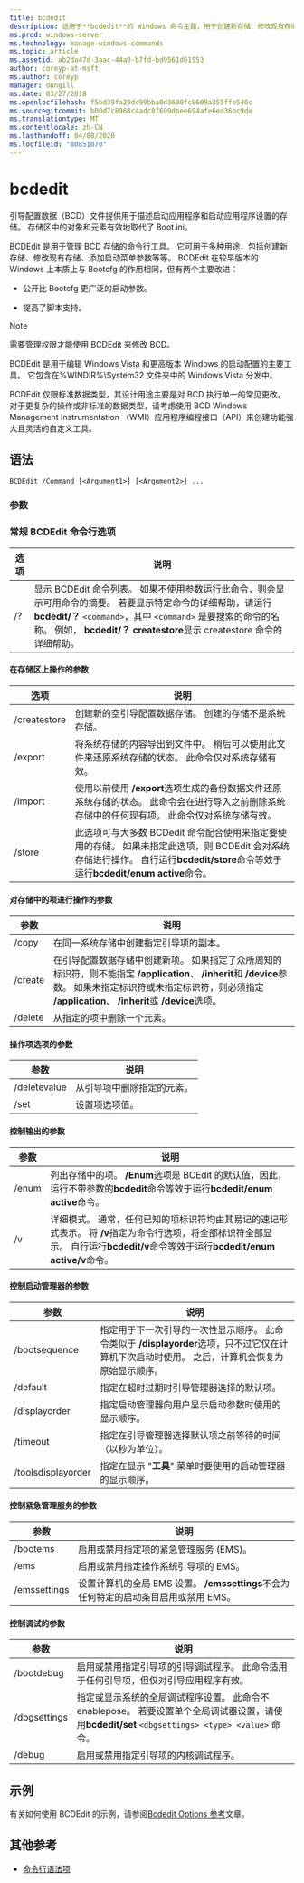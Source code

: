 ```yaml
---
title: bcdedit
description: 适用于**bcdedit**的 Windows 命令主题，用于创建新存储、修改现有存储以及添加启动菜单参数。
ms.prod: windows-server
ms.technology: manage-windows-commands
ms.topic: article
ms.assetid: ab2da47d-3aac-44a0-b7fd-bd9561d61553
author: coreyp-at-msft
ms.author: coreyp
manager: dongill
ms.date: 03/27/2018
ms.openlocfilehash: f5bd39fa29dc99bba0d3600fc8609a355ffe540c
ms.sourcegitcommit: b00d7c8968c4adc8f699dbee694afe6ed36bc9de
ms.translationtype: MT
ms.contentlocale: zh-CN
ms.lasthandoff: 04/08/2020
ms.locfileid: "80851070"
---
```

# <a name="bcdedit"></a>bcdedit

引导配置数据（BCD）文件提供用于描述启动应用程序和启动应用程序设置的存储。 存储区中的对象和元素有效地取代了 Boot.ini。

BCDEdit 是用于管理 BCD 存储的命令行工具。 它可用于多种用途，包括创建新存储、修改现有存储、添加启动菜单参数等等。 BCDEdit 在较早版本的 Windows 上本质上与 Bootcfg 的作用相同，但有两个主要改进：

- 公开比 Bootcfg 更广泛的启动参数。

- 提高了脚本支持。

> [!NOTE]
> 需要管理权限才能使用 BCDEdit 来修改 BCD。

BCDEdit 是用于编辑 Windows Vista 和更高版本 Windows 的启动配置的主要工具。 它包含在%WINDIR%\System32 文件夹中的 Windows Vista 分发中。

BCDEdit 仅限标准数据类型，其设计用途主要是对 BCD 执行单一的常见更改。 对于更复杂的操作或非标准的数据类型，请考虑使用 BCD Windows Management Instrumentation （WMI）应用程序编程接口（API）来创建功能强大且灵活的自定义工具。

## <a name="syntax"></a>语法

```
BCDEdit /Command [<Argument1>] [<Argument2>] ...
```

### <a name="parameters"></a>参数

### <a name="general-bcdedit-command-line-option"></a>常规 BCDEdit 命令行选项

| 选项 | 说明 |
| ------ | ----------- |
| /? | 显示 BCDEdit 命令列表。 如果不使用参数运行此命令，则会显示可用命令的摘要。 若要显示特定命令的详细帮助，请运行**bcdedit/？** `<command>`，其中 `<command>` 是要搜索的命令的名称。 例如， **bcdedit/？ createstore**显示 createstore 命令的详细帮助。 |

#### <a name="parameters-that-operate-on-a-store"></a>在存储区上操作的参数

| 选项 | 说明 |
| ------ | ----------- |
| /createstore | 创建新的空引导配置数据存储。 创建的存储不是系统存储。 |
| /export | 将系统存储的内容导出到文件中。 稍后可以使用此文件来还原系统存储的状态。 此命令仅对系统存储有效。 |
| /import | 使用以前使用 **/export**选项生成的备份数据文件还原系统存储的状态。 此命令会在进行导入之前删除系统存储中的任何现有项。 此命令仅对系统存储有效。 |
| /store | 此选项可与大多数 BCDedit 命令配合使用来指定要使用的存储。 如果未指定此选项，则 BCDEdit 会对系统存储进行操作。 自行运行**bcdedit/store**命令等效于运行**bcdedit/enum active**命令。 |

#### <a name="parameters-that-operate-on-entries-in-a-store"></a>对存储中的项进行操作的参数

| 参数 | 说明 |
| ------ | ----------- |
| /copy | 在同一系统存储中创建指定引导项的副本。 |
| /create | 在引导配置数据存储中创建新项。 如果指定了众所周知的标识符，则不能指定 **/application**、 **/inherit**和 **/device**参数。 如果未指定标识符或未指定标识符，则必须指定 **/application**、 **/inherit**或 **/device**选项。 |
| /delete | 从指定的项中删除一个元素。 |

#### <a name="parameters-that-operate-on-entry-options"></a>操作项选项的参数

| 参数 | 说明 |
| ------ | ----------- |
| /deletevalue | 从引导项中删除指定的元素。 |
| /set | 设置项选项值。 |

#### <a name="parameters-that-control-output"></a>控制输出的参数

| 参数 | 说明 |
| ------ | ----------- |
| /enum | 列出存储中的项。 **/Enum**选项是 BCEdit 的默认值，因此，运行不带参数的**bcdedit**命令等效于运行**bcdedit/enum active**命令。 |
| /v | 详细模式。 通常，任何已知的项标识符均由其易记的速记形式表示。 将 **/v**指定为命令行选项，将全部标识符全部显示。 自行运行**bcdedit/v**命令等效于运行**bcdedit/enum active/v**命令。 |

#### <a name="parameters-that-control-the-boot-manager"></a>控制启动管理器的参数

| 参数 | 说明 |
| ------ | ----------- |
| /bootsequence | 指定用于下一次引导的一次性显示顺序。 此命令类似于 **/displayorder**选项，只不过它仅在计算机下次启动时使用。 之后，计算机会恢复为原始显示顺序。 |
| /default | 指定在超时过期时引导管理器选择的默认项。 |
| /displayorder | 指定启动管理器向用户显示启动参数时使用的显示顺序。 |
| /timeout | 指定在引导管理器选择默认项之前等待的时间（以秒为单位）。 |
| /toolsdisplayorder | 指定在显示 "**工具**" 菜单时要使用的启动管理器的显示顺序。 |

#### <a name="parameters-that-control-emergency-management-services"></a>控制紧急管理服务的参数

| 参数 | 说明 |
| ------ | ----------- |
| /bootems | 启用或禁用指定项的紧急管理服务 (EMS)。 |
| /ems | 启用或禁用指定操作系统引导项的 EMS。 |
| /emssettings | 设置计算机的全局 EMS 设置。 **/emssettings**不会为任何特定的启动条目启用或禁用 EMS。 |

#### <a name="parameters-that-control-debugging"></a>控制调试的参数

| 参数 | 说明 |
| ------ | ----------- |
| /bootdebug | 启用或禁用指定引导项的引导调试程序。 此命令适用于任何引导项，但仅对引导应用程序有效。 |
| /dbgsettings | 指定或显示系统的全局调试程序设置。 此命令不 enablepose。 若要设置单个全局调试器设置，请使用**bcdedit/set** `<dbgsettings> <type> <value>` 命令。 |
| /debug | 启用或禁用指定引导项的内核调试程序。 |

## <a name="examples"></a><a name=BKMK_examples></a>示例

有关如何使用 BCDEdit 的示例，请参阅[Bcdedit Options 参考](https://docs.microsoft.com/windows-hardware/drivers/devtest/bcd-boot-options-reference)文章。

## <a name="additional-references"></a>其他参考

- [命令行语法项](command-line-syntax-key.md)
